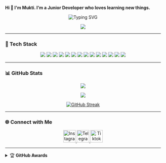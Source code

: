 <strong>Hi 👋 I'm Mukti. I'm a Junior Developer who loves learning new things.</strong>

<div align="center">
  <img src="https://readme-typing-svg.herokuapp.com?font=ShadowsIntoLight&size=35&duration=5000&color=f70787&center=true&vCenter=true&lines=Hello,+I+am+Mukti;Welcome+to+my+GitHub" alt="Typing SVG"/>
</div>

<p align="center">
  <img src="https://count.getloli.com/get/@muktiaji13-github-readme?theme=rule34" />
</p>

---

### 🚀 Tech Stack
<p align="center">
  <!-- Web & Programming -->
  <img src="https://img.shields.io/badge/-HTML5-E34F26?style=for-the-badge&logo=html5&logoColor=white"/>
  <img src="https://img.shields.io/badge/-CSS3-1572B6?style=for-the-badge&logo=css3&logoColor=white"/>
  <img src="https://img.shields.io/badge/-JavaScript-F7DF1E?style=for-the-badge&logo=javascript&logoColor=black"/>
  <img src="https://img.shields.io/badge/-Node.js-339933?style=for-the-badge&logo=node.js&logoColor=white"/>
  <img src="https://img.shields.io/badge/-PHP-777BB4?style=for-the-badge&logo=php&logoColor=white"/>
  <img src="https://img.shields.io/badge/-Laravel-FF2D20?style=for-the-badge&logo=laravel&logoColor=white"/>
  <img src="https://img.shields.io/badge/-Blade-FF2D20?style=for-the-badge&logo=laravel&logoColor=white"/>
  <img src="https://img.shields.io/badge/-Python-3776AB?style=for-the-badge&logo=python&logoColor=white"/>
  <img src="https://img.shields.io/badge/-Java-007396?style=for-the-badge&logo=java&logoColor=white"/>
  <img src="https://img.shields.io/badge/-JSON-000000?style=for-the-badge&logo=json&logoColor=white"/>
  
  <!-- Mobile -->
  <img src="https://img.shields.io/badge/-Flutter-02569B?style=for-the-badge&logo=flutter&logoColor=white"/>
  <img src="https://img.shields.io/badge/-Dart-0175C2?style=for-the-badge&logo=dart&logoColor=white"/>

  <!-- Tools -->
  <img src="https://img.shields.io/badge/-GitHub-181717?style=for-the-badge&logo=github&logoColor=white"/>
  <img src="https://img.shields.io/badge/-GitLab-FC6D26?style=for-the-badge&logo=gitlab&logoColor=white"/>
</p>

---

### 📊 GitHub Stats
<p align="center">
  <a href="https://github.com/muktiaji13">
    <img src="https://github-readme-stats.vercel.app/api?username=muktiaji13&show_icons=true&theme=codeSTACKr&border_color=ffffff">
  </a>
</p>

<p align="center">
  <img src="https://github-readme-stats.vercel.app/api/top-langs?username=muktiaji13&layout=compact&langs_count=10&theme=codeSTACKr&border_color=ffffff&hide_progress=false"/>
</p>

<p align="center">
  <a href="https://git.io/streak-stats">
    <img src="https://github-readme-streak-stat-topaz.vercel.app?user=muktiaji13&theme=dark&border_radius=4&locale=id" alt="GitHub Streak" />
  </a>
</p>

---

### 🌐 Connect with Me
<p align="center">
  <a href="https://instagram.com/mukticuy1" target="_blank">
    <img src="https://upload.wikimedia.org/wikipedia/commons/a/a5/Instagram_icon.png" alt="Instagram" width="40" height="40">
  </a>
  <a href="https://t.me/mukticuy1" target="_blank">
    <img src="https://upload.wikimedia.org/wikipedia/commons/8/82/Telegram_logo.svg" alt="Telegram" width="40" height="40">
  </a>
  <a href="https://tiktok.com/@mukticuy1" target="_blank">
    <img src="https://static.wikia.nocookie.net/tiktok/images/e/eb/TikTok_Logo.png" alt="Tiktok" width="40" height="40">
  </a>
</p>

---

<details>
  <summary>🏆 <b>GitHub Awards</b></summary><br/>
  <p align="center">
    <a href="https://github.com/muktiaji13">
      <img src="https://github-profile-trophy.vercel.app/?username=muktiaji13">
    </a>
  </p>
</details>
